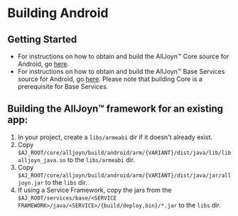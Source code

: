 # Building Android

## Getting Started

* For instructions on how to obtain and build the AllJoyn&trade; Core source for Android, go [here][core].
* For instructions on how to obtain and build the AllJoyn&trade; Base Services source for Android, go [here][base]. Please note that building Core is a prerequisite for Base Services.

## Building the AllJoyn&trade; framework for an existing app:

 1. In your project, create a `libs/armeabi` dir if it doesn't already exist.
 2. Copy `$AJ_ROOT/core/alljoyn/build/android/arm/{VARIANT}/dist/java/lib/liballjoyn_java.so` to the `libs/armeabi` dir.
 3. Copy `$AJ_ROOT/core/alljoyn/build/android/arm/{VARIANT}/dist/java/jar/alljoyn.jar` to the `libs` dir.
 4. If using a Service Framework, copy the jars from the `$AJ_ROOT/services/base/<SERVICE FRAMEWORK>/java/<SERVICE>/{build/deploy,bin}/*.jar` to the `libs` dir.

[download]: https://allseenalliance.org/framework/download
[core]: /develop/building/android/build-source
[base]: /develop/building/android/build-base
